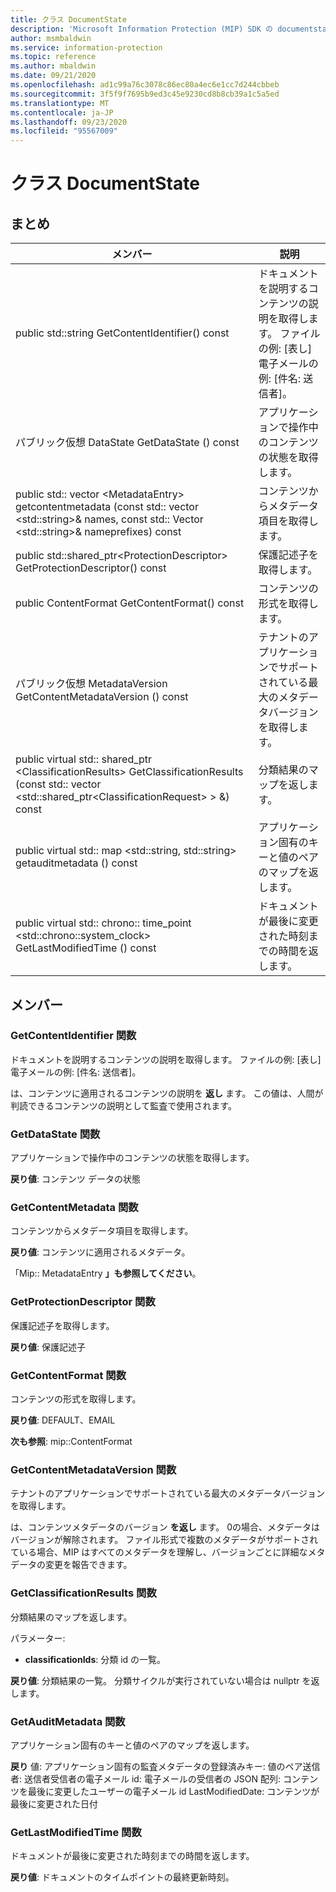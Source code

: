 ```yaml
---
title: クラス DocumentState
description: 'Microsoft Information Protection (MIP) SDK の documentstate:: undefined クラスを文書にします。'
author: msmbaldwin
ms.service: information-protection
ms.topic: reference
ms.author: mbaldwin
ms.date: 09/21/2020
ms.openlocfilehash: ad1c99a76c3078c86ec80a4ec6e1cc7d244cbbeb
ms.sourcegitcommit: 3f5f9f7695b9ed3c45e9230cd8b8cb39a1c5a5ed
ms.translationtype: MT
ms.contentlocale: ja-JP
ms.lasthandoff: 09/23/2020
ms.locfileid: "95567009"
---
```

# <a name="class-documentstate"></a>クラス DocumentState 
  
## <a name="summary"></a>まとめ
 メンバー                        | 説明                                
--------------------------------|---------------------------------------------
public std::string GetContentIdentifier() const  |  ドキュメントを説明するコンテンツの説明を取得します。 ファイルの例: [表し] 電子メールの例: [件名: 送信者]。
パブリック仮想 DataState GetDataState () const  |  アプリケーションで操作中のコンテンツの状態を取得します。
public std:: vector \<MetadataEntry\> getcontentmetadata (const std:: vector \<std::string\>& names, const std:: Vector \<std::string\>& nameprefixes) const  |  コンテンツからメタデータ項目を取得します。
public std::shared_ptr\<ProtectionDescriptor\> GetProtectionDescriptor() const  |  保護記述子を取得します。
public ContentFormat GetContentFormat() const  |  コンテンツの形式を取得します。
パブリック仮想 MetadataVersion GetContentMetadataVersion () const  |  テナントのアプリケーションでサポートされている最大のメタデータバージョンを取得します。
public virtual std:: shared_ptr \<ClassificationResults\> GetClassificationResults (const std:: vector \<std::shared_ptr\<ClassificationRequest\> \> &) const  |  分類結果のマップを返します。
public virtual std:: map \<std::string, std::string\> getauditmetadata () const  |  アプリケーション固有のキーと値のペアのマップを返します。
public virtual std:: chrono:: time_point \<std::chrono::system_clock\> GetLastModifiedTime () const  |  ドキュメントが最後に変更された時刻までの時間を返します。
  
## <a name="members"></a>メンバー
  
### <a name="getcontentidentifier-function"></a>GetContentIdentifier 関数
ドキュメントを説明するコンテンツの説明を取得します。 ファイルの例: [表し] 電子メールの例: [件名: 送信者]。

  
は、コンテンツに適用されるコンテンツの説明を **返し** ます。
この値は、人間が判読できるコンテンツの説明として監査で使用されます。
  
### <a name="getdatastate-function"></a>GetDataState 関数
アプリケーションで操作中のコンテンツの状態を取得します。

  
**戻り値**: コンテンツ データの状態
  
### <a name="getcontentmetadata-function"></a>GetContentMetadata 関数
コンテンツからメタデータ項目を取得します。

  
**戻り値**: コンテンツに適用されるメタデータ。 
  
「Mip:: MetadataEntry **」も参照してください**。
  
### <a name="getprotectiondescriptor-function"></a>GetProtectionDescriptor 関数
保護記述子を取得します。

  
**戻り値**: 保護記述子
  
### <a name="getcontentformat-function"></a>GetContentFormat 関数
コンテンツの形式を取得します。

  
**戻り値**: DEFAULT、EMAIL 
  
**次も参照**: mip::ContentFormat
  
### <a name="getcontentmetadataversion-function"></a>GetContentMetadataVersion 関数
テナントのアプリケーションでサポートされている最大のメタデータバージョンを取得します。

  
は、コンテンツメタデータのバージョン **を返し** ます。 0の場合、メタデータはバージョンが解除されます。 ファイル形式で複数のメタデータがサポートされている場合、MIP はすべてのメタデータを理解し、バージョンごとに詳細なメタデータの変更を報告できます。
  
### <a name="getclassificationresults-function"></a>GetClassificationResults 関数
分類結果のマップを返します。

パラメーター:  
* **classificationIds**: 分類 id の一覧。 



  
**戻り値**: 分類結果の一覧。 分類サイクルが実行されていない場合は nullptr を返します。
  
### <a name="getauditmetadata-function"></a>GetAuditMetadata 関数
アプリケーション固有のキーと値のペアのマップを返します。

  
**戻り** 値: アプリケーション固有の監査メタデータの登録済みキー: 値のペア送信者: 送信者受信者の電子メール id: 電子メールの受信者の JSON 配列: コンテンツを最後に変更したユーザーの電子メール id LastModifiedDate: コンテンツが最後に変更された日付
  
### <a name="getlastmodifiedtime-function"></a>GetLastModifiedTime 関数
ドキュメントが最後に変更された時刻までの時間を返します。

  
**戻り値**: ドキュメントのタイムポイントの最終更新時刻。